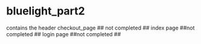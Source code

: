 # bluelight_part2
contains the header 
checkout_page ## not completed ##
index page ##not completed ##
login page ##not completed ##
